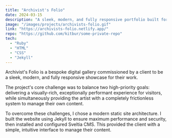 ```yaml
---
title: "Archivist's Folio"
date: 2024-03-15
description: "A sleek, modern, and fully responsive portfolio built for a client to showcase high-resolution artwork with a focus on performance and ease of use."
image: "/images/projects/archivists-folio.gif" 
link: "https://archivists-folio.netlify.app/"
repo: "https://github.com/kitbur/some-private-repo" 
tech:
  - "Ruby"
  - "HTML"
  - "CSS"
  - "Jekyll"
---
```


Archivist's Folio is a bespoke digital gallery commissioned by a client to be a sleek, modern, and fully responsive showcase for their work. 

The project's core challenge was to balance two high-priority goals: delivering a visually-rich, exceptionally performant experience for visitors, while simultaneously providing the artist with a completely frictionless system to manage their own content.

To overcome these challenges, I chose a modern static site architecture. I built the website using Jekyll to ensure maximum performance and security, then installed and configured Sveltia CMS. This provided the client with a simple, intuitive interface to manage their content.